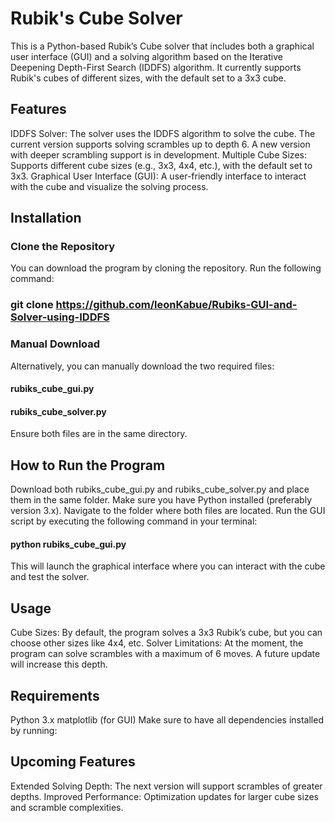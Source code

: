 # Rubik's Cube Solver
This is a Python-based Rubik’s Cube solver that includes both a graphical user interface (GUI) and a solving algorithm based on the Iterative Deepening Depth-First Search (IDDFS) algorithm. It currently supports Rubik's cubes of different sizes, with the default set to a 3x3 cube.

## Features
IDDFS Solver: The solver uses the IDDFS algorithm to solve the cube. The current version supports solving scrambles up to depth 6. A new version with deeper scrambling support is in development.
Multiple Cube Sizes: Supports different cube sizes (e.g., 3x3, 4x4, etc.), with the default set to 3x3.
Graphical User Interface (GUI): A user-friendly interface to interact with the cube and visualize the solving process.

## Installation
### Clone the Repository
You can download the program by cloning the repository. Run the following command:
### git clone https://github.com/leonKabue/Rubiks-GUI-and-Solver-using-IDDFS

### Manual Download
Alternatively, you can manually download the two required files:

#### rubiks_cube_gui.py
#### rubiks_cube_solver.py
Ensure both files are in the same directory.

## How to Run the Program
Download both rubiks_cube_gui.py and rubiks_cube_solver.py and place them in the same folder.
Make sure you have Python installed (preferably version 3.x).
Navigate to the folder where both files are located.
Run the GUI script by executing the following command in your terminal:
#### python rubiks_cube_gui.py
This will launch the graphical interface where you can interact with the cube and test the solver.

## Usage
Cube Sizes: By default, the program solves a 3x3 Rubik’s cube, but you can choose other sizes like 4x4, etc.
Solver Limitations: At the moment, the program can solve scrambles with a maximum of 6 moves. A future update will increase this depth.

## Requirements
Python 3.x
matplotlib (for GUI)
Make sure to have all dependencies installed by running:

## Upcoming Features
Extended Solving Depth: The next version will support scrambles of greater depths.
Improved Performance: Optimization updates for larger cube sizes and scramble complexities.
